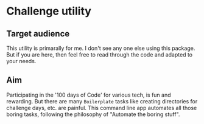 # Challenge utility


## Target audience
This utility is primarally for me. I don't see any one else using this
package. But if you are here, then feel free to read through the code
and adapted to your needs.

## Aim
Participating in the '100 days of Code' for various tech, is fun and
rewarding. But there are many `Boilerplate` tasks like creating
directories for challenge days, etc. are painful. This command line
app automates all those boring tasks, following the philosophy of
"Automate the boring stuff".


